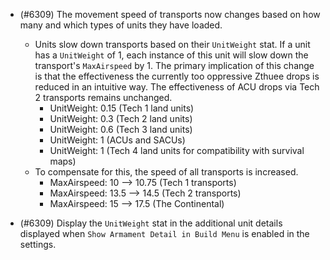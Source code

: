- (#6309) The movement speed of transports now changes based on how many and which types of units they have loaded.
    - Units slow down transports based on their `UnitWeight` stat. If a unit has a `UnitWeight` of 1, each instance of this unit will slow down the transport's `MaxAirspeed` by 1. The primary implication of this change is that the effectiveness the currently too oppressive Zthuee drops is reduced in an intuitive way. The effectiveness of ACU drops via Tech 2 transports remains unchanged.
        - UnitWeight: 0.15 (Tech 1 land units)
        - UnitWeight: 0.3 (Tech 2 land units)
        - UnitWeight: 0.6 (Tech 3 land units)
        - UnitWeight: 1 (ACUs and SACUs)
        - UnitWeight: 1 (Tech 4 land units for compatibility with survival maps)
    - To compensate for this, the speed of all transports is increased.
        - MaxAirspeed: 10 --> 10.75 (Tech 1 transports)
        - MaxAirspeed: 13.5 --> 14.5 (Tech 2 transports)
        - MaxAirspeed: 15 --> 17.5 (The Continental)

- (#6309) Display the `UnitWeight` stat in the additional unit details displayed when `Show Armament Detail in Build Menu` is enabled in the settings.
